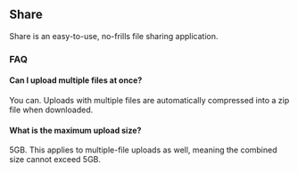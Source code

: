 ## Share
Share is an easy-to-use, no-frills file sharing application.

### FAQ
#### Can I upload multiple files at once?
You can. Uploads with multiple files are automatically compressed into a zip file when downloaded.

#### What is the maximum upload size?
5GB. This applies to multiple-file uploads as well, meaning the combined size cannot exceed 5GB.
